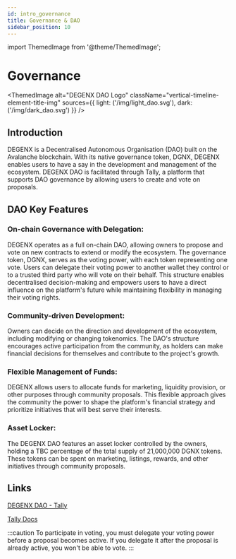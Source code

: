 ```yaml
---
id: intro_governance
title: Governance & DAO
sidebar_position: 10
---
```

import ThemedImage from '@theme/ThemedImage';

# Governance

<ThemedImage
  alt="DEGENX DAO Logo"
  className="vertical-timeline-element-title-img"
  sources={{
    light: ('/img/light_dao.svg'),
    dark: ('/img/dark_dao.svg')
  }}
/>

## Introduction

DEGENX is a Decentralised Autonomous Organisation (DAO) built on the Avalanche blockchain. With its native governance token, DGNX, DEGENX enables users to have a say in the development and management of the ecosystem. DEGENX DAO is facilitated through Tally, a platform that supports DAO governance by allowing users to create and vote on proposals.

## DAO Key Features

### On-chain Governance with Delegation:

DEGENX operates as a full on-chain DAO, allowing owners to propose and vote on new contracts to extend or modify the ecosystem. The governance token, DGNX, serves as the voting power, with each token representing one vote. Users can delegate their voting power to another wallet they control or to a trusted third party who will vote on their behalf. This structure enables decentralised decision-making and empowers users to have a direct influence on the platform's future while maintaining flexibility in managing their voting rights.

### Community-driven Development:

Owners can decide on the direction and development of the ecosystem, including modifying or changing tokenomics. The DAO's structure encourages active participation from the community, as holders can make financial decisions for themselves and contribute to the project's growth.

### Flexible Management of Funds:

DEGENX allows users to allocate funds for marketing, liquidity provision, or other purposes through community proposals. This flexible approach gives the community the power to shape the platform's financial strategy and prioritize initiatives that will best serve their interests.

### Asset Locker:

The DEGENX DAO features an asset locker controlled by the owners, holding a TBC percentage of the total supply of 21,000,000 DGNX tokens. These tokens can be spent on marketing, listings, rewards, and other initiatives through community proposals.

## Links

[DEGENX DAO - Tally ](https://www.tally.xyz/gov/degenx-ecosystem)

[Tally Docs](https://docs.tally.xyz/knowledge-base/tally)

:::caution
To participate in voting, you must delegate your voting power before a proposal becomes active. If you delegate it after the proposal is already active, you won't be able to vote.
:::

